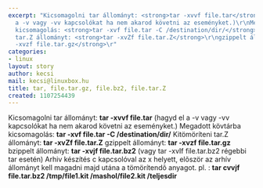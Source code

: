 ```yaml
---
excerpt: "Kicsomagolni tar állományt: <strong>tar -xvvf file.tar</strong> (hagyd el
  a -v vagy -vv kapcsolókat ha nem akarod követni az eseményket.)\r\nMegadott kövtárba
  kicsomagolás: <strong>tar -xvf file.tar -C /destination/dir/</strong>\r\nKitömöríteni
  tar.Z állományt: <strong>tar -xvZf file.tar.Z</strong>\r\ngzippelt állományt: <strong>tar
  -xvzf file.tar.gz</strong>\r"
categories:
- linux
layout: story
author: kecsi
mail: kecsi@linuxbox.hu
title: tar, file.tar.gz, file.bz2, file.tar.Z
created: 1107254439
---
```

Kicsomagolni tar állományt: <strong>tar -xvvf file.tar</strong> (hagyd el a -v vagy -vv kapcsolókat ha nem akarod követni az eseményket.)
Megadott kövtárba kicsomagolás: <strong>tar -xvf file.tar -C /destination/dir/</strong>
Kitömöríteni tar.Z állományt: <strong>tar -xvZf file.tar.Z</strong>
gzippelt állományt: <strong>tar -xvzf file.tar.gz</strong>
bzippelt állományt: <strong>tar -xvjf file.tar.bz2</strong> (vagy tar -xvIf file.tar.bz2 régebbi tar esetén)
Arhiv készítés c kapcsolóval az x helyett, elõször az arhív állományt kell magadni majd utána a tömörítendõ anyagot.
pl. : <strong>tar cvvjf file.tar.bz2 /tmp/file1.kit /mashol/file2.kit /teljesdir</strong>
